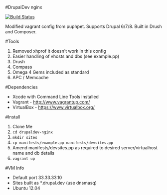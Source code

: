 #DrupalDev nginx

[![Build Status](http://r2.ayil.co.uk:8080/buildStatus/icon?job=drupaldev-nginx)](http://r2.ayil.co.uk:8080/job/drupaldev-nginx/)

Modified vagrant config from puphpet. Supports Drupal 6/7/8. Built in Drush and Composer.

#Tools
1. Removed xhprof it doesn't work in this config
2. Easier handling of vhosts and dbs (see example.pp)
3. Drush
4. Compass
5. Omega 4 Gems included as standard
6. APC / Memcache

#Dependencies
* Xcode with Command Line Tools installed
* Vagrant - http://www.vagrantup.com/
* VirtualBox - https://www.virtualbox.org/

#Install

1. Clone Me
2. `cd drupaldev-nginx`
3. `mkdir sites`
4. `cp manifests/example.pp manifests/devsites.pp`
5. Amend manifests/devsites.pp as required to desired server/virtualhost name and db details
6. `vagrant up`

#VM Info
* Default port 33.33.33.10
* Sites built as *.drupal.dev (use dnsmasq)
* Ubuntu 12.04

